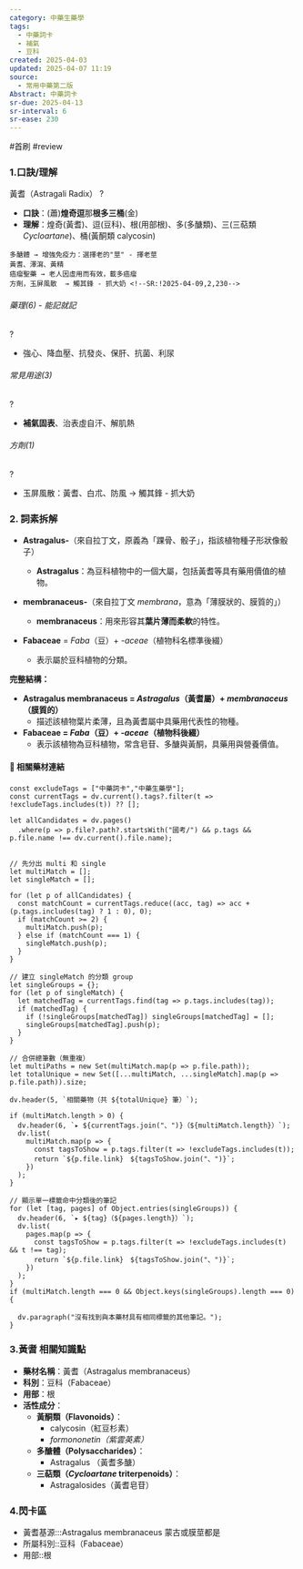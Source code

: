 ```yaml
---
category: 中藥生藥學
tags:
  - 中藥詞卡
  - 補氣
  - 豆科
created: 2025-04-03
updated: 2025-04-07 11:19
source:
  - 常用中藥第二版
Abstract: 中藥詞卡
sr-due: 2025-04-13
sr-interval: 6
sr-ease: 230
---
```


#首刷 #review

### 1.口訣/理解
黃耆（Astragali Radix） 
?
- **口訣**：(蕭)**煌奇逗**那**根多三桶**(金)
- **理解**：煌奇(黃耆)、逗(豆科)、根(用部根)、多(多醣類)、三(三萜類 *Cycloartane*)、桶(黃酮類 calycosin)
> 
	多醣體 → 增強免疫力：選擇老的"莖" - 擇老莖
	黃耆、澤瀉、黃精
	癌瘤聖藥 → 老人因虛用而有效，載多癌瘤
	方劑，玉屏風散  → 觸其鋒 - 抓大奶 <!--SR:!2025-04-09,2,230-->




###### 藥理(6) - 能記就記
?
- 強心、降血壓、抗發炎、保肝、抗菌、利尿 <!--SR:!2025-04-10,3,250-->  

###### 常見用途(3)
?
- **補氣固表**、治表虛自汗、解肌熱 <!--SR:!2025-04-10,3,250-->  

###### 方劑(1)
?
- 玉屏風散：黃耆、白朮、防風  → 觸其鋒 - 抓大奶 <!--SR:!2025-04-10,3,250-->



### 2. 詞素拆解  
- **Astragalus-**（來自拉丁文，原義為「踝骨、骰子」，指該植物種子形狀像骰子）  
  - **Astragalus**：為豆科植物中的一個大屬，包括黃耆等具有藥用價值的植物。  

- **membranaceus-**（來自拉丁文 *membrana*，意為「薄膜狀的、膜質的」）  
  - **membranaceus**：用來形容其**葉片薄而柔軟**的特性。

- **Fabaceae** = *Faba*（豆）+ *-aceae*（植物科名標準後綴）  
  - 表示屬於豆科植物的分類。

**完整結構：**  
- **Astragalus membranaceus = *Astragalus*（黃耆屬）+ *membranaceus*（膜質的）**  
  - 描述該植物葉片柔薄，且為黃耆屬中具藥用代表性的物種。  
- **Fabaceae = *Faba*（豆）+ *-aceae*（植物科後綴）**  
  - 表示該植物為豆科植物，常含皂苷、多醣與黃酮，具藥用與營養價值。  



#### 📌 相關藥材連結


```dataviewjs
const excludeTags = ["中藥詞卡","中藥生藥學"];
const currentTags = dv.current().tags?.filter(t => !excludeTags.includes(t)) ?? [];

let allCandidates = dv.pages()
  .where(p => p.file?.path?.startsWith("國考/") && p.tags && p.file.name !== dv.current().file.name);


// 先分出 multi 和 single
let multiMatch = [];
let singleMatch = [];

for (let p of allCandidates) {
  const matchCount = currentTags.reduce((acc, tag) => acc + (p.tags.includes(tag) ? 1 : 0), 0);
  if (matchCount >= 2) {
    multiMatch.push(p);
  } else if (matchCount === 1) {
    singleMatch.push(p);
  }
}

// 建立 singleMatch 的分類 group
let singleGroups = {};
for (let p of singleMatch) {
  let matchedTag = currentTags.find(tag => p.tags.includes(tag));
  if (matchedTag) {
    if (!singleGroups[matchedTag]) singleGroups[matchedTag] = [];
    singleGroups[matchedTag].push(p);
  }
}

// 合併總筆數（無重複）
let multiPaths = new Set(multiMatch.map(p => p.file.path));
let totalUnique = new Set([...multiMatch, ...singleMatch].map(p => p.file.path)).size;

dv.header(5, `相關藥物（共 ${totalUnique} 筆）`);

if (multiMatch.length > 0) {
  dv.header(6, `▸ ${currentTags.join("、")}（${multiMatch.length}）`);
  dv.list(
    multiMatch.map(p => {
      const tagsToShow = p.tags.filter(t => !excludeTags.includes(t));
      return `${p.file.link}　${tagsToShow.join("、")}`;
    })
  );
}

// 顯示單一標籤命中分類後的筆記
for (let [tag, pages] of Object.entries(singleGroups)) {
  dv.header(6, `▸ ${tag}（${pages.length}）`);
  dv.list(
    pages.map(p => {
      const tagsToShow = p.tags.filter(t => !excludeTags.includes(t) && t !== tag);
      return `${p.file.link}　${tagsToShow.join("、")}`;
    })
  );
}
if (multiMatch.length === 0 && Object.keys(singleGroups).length === 0) {

  dv.paragraph("沒有找到與本藥材具有相同標籤的其他筆記。");
}

```


### 3.黃耆 相關知識點

- **藥材名稱**：黃耆（Astragalus membranaceus）  
- **科別**：豆科（Fabaceae）  
- **用部**：根
- **活性成分**：  
  - **黃酮類（Flavonoids）**：  
    - calycosin（紅豆杉素）  
    - *formononetin（紫雲英素）*  
  - **多醣體（Polysaccharides）**：  
    - Astragalus （黃耆多醣）  
  - **三萜類（*Cycloartane* triterpenoids）**：
    - Astragalosides（黃耆皂苷）  



### 4.閃卡區

- 黃耆基源:::Astragalus membranaceus 蒙古或膜莖都是 <!--SR:!2025-04-09,2,230!2025-04-10,3,250-->
- 所屬科別::豆科（Fabaceae） <!--SR:!2025-04-10,3,250-->
- 用部::根 <!--SR:!2025-04-10,3,250-->
